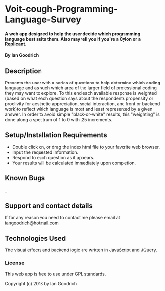 # Voit-cough-Programming-Language-Survey

####  A web app designed to help the user decide which programming language best suits them. Also may tell you if you're a Cylon or a Replicant.

#### By Ian Goodrich

## Description

 Presents the user with a series of questions to help determine which coding language and as such which area of the larger field of professional coding  they may want to explore. To this end each available response is weighted (based on what each question says about the respondents propensity or proclivity for aesthetic appreciation, social interaction, and front or backend work)to reflect which language is most and least represented by a given answer. In order to avoid simple "black-or-white" results, this "weighting" is done along a spectrum of 1 to 0 with .25 increments.

## Setup/Installation Requirements

* Double click on, or drag the index.html file to your favorite web browser.
* Input the requested information.
* Respond to each question as it appears.
* Your results will be calculated immediately upon completion.


## Known Bugs

_
## Support and contact details

If for any reason you need to contact me please email at iangoodrich@hotmail.com

## Technologies Used

The visual effects and backend logic are written in JavaScript and JQuery.

### License

This web app is free to use under GPL standards.

Copyright (c) 2018 by Ian Goodrich
